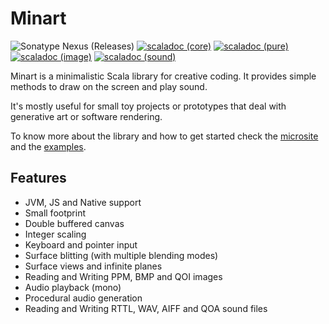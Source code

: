 # Minart

![Sonatype Nexus (Releases)](https://img.shields.io/nexus/r/eu.joaocosta/minart_3?server=https%3A%2F%2Foss.sonatype.org)
 [![scaladoc (core)](https://javadoc.io/badge2/eu.joaocosta/minart-core_3/scaladoc%20%28core%29.svg)](https://javadoc.io/doc/eu.joaocosta/minart-core_3)
 [![scaladoc (pure)](https://javadoc.io/badge2/eu.joaocosta/minart-pure_3/scaladoc%20%28pure%29.svg)](https://javadoc.io/doc/eu.joaocosta/minart-pure_3)
 [![scaladoc (image)](https://javadoc.io/badge2/eu.joaocosta/minart-image_3/scaladoc%20%28image%29.svg)](https://javadoc.io/doc/eu.joaocosta/minart-image_3)
 [![scaladoc (sound)](https://javadoc.io/badge2/eu.joaocosta/minart-sound_3/scaladoc%20%28sound%29.svg)](https://javadoc.io/doc/eu.joaocosta/minart-sound_3)

Minart is a minimalistic Scala library for creative coding.
It provides simple methods to draw on the screen and play sound.

It's mostly useful for small toy projects or prototypes that deal with generative art or software rendering.

To know more about the library and how to get started check the [microsite](https://javadoc.io/doc/eu.joaocosta/minart-core_3/latest/docs/index.html) and the [examples](https://github.com/JD557/minart/tree/master/examples).

## Features

* JVM, JS and Native support
* Small footprint
* Double buffered canvas
* Integer scaling
* Keyboard and pointer input
* Surface blitting (with multiple blending modes)
* Surface views and infinite planes
* Reading and Writing PPM, BMP and QOI images
* Audio playback (mono)
* Procedural audio generation
* Reading and Writing RTTL, WAV, AIFF and QOA sound files
